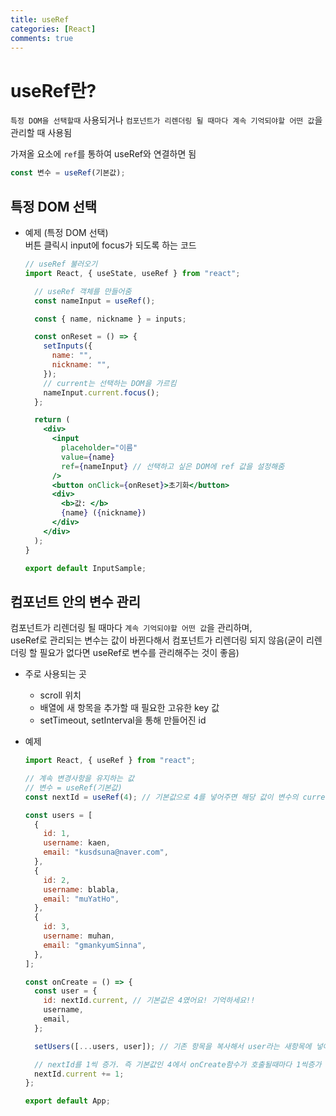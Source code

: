 ```yaml
---
title: useRef
categories: [React]
comments: true
---
```


# useRef란?

`특정 DOM을 선택할때` 사용되거나 `컴포넌트가 리렌더링 될 때마다 계속 기억되야할 어떤 값`을 관리할 때 사용됨

가져올 요소에 `ref`를 통하여 useRef와 연결하면 됨

```jsx
const 변수 = useRef(기본값);
```

## 특정 DOM 선택

- 예제 (특정 DOM 선택)  
   버튼 클릭시 input에 focus가 되도록 하는 코드

  ```jsx
  // useRef 불러오기
  import React, { useState, useRef } from "react";

    // useRef 객체를 만들어줌
    const nameInput = useRef();

    const { name, nickname } = inputs;

    const onReset = () => {
      setInputs({
        name: "",
        nickname: "",
      });
      // current는 선택하는 DOM을 가르킴
      nameInput.current.focus();
    };

    return (
      <div>
        <input
          placeholder="이름"
          value={name}
          ref={nameInput} // 선택하고 싶은 DOM에 ref 값을 설정해줌
        />
        <button onClick={onReset}>초기화</button>
        <div>
          <b>값: </b>
          {name} ({nickname})
        </div>
      </div>
    );
  }

  export default InputSample;
  ```

## 컴포넌트 안의 변수 관리

컴포넌트가 리렌더링 될 때마다 `계속 기억되야할 어떤 값`을 관리하며,  
useRef로 관리되는 변수는 값이 바뀐다해서 컴포넌트가 리렌더링 되지 않음(굳이 리렌더링 할 필요가 없다면 useRef로 변수를 관리해주는 것이 좋음)

- 주로 사용되는 곳

  - scroll 위치
  - 배열에 새 항목을 추가할 때 필요한 고유한 key 값
  - setTimeout, setInterval을 통해 만들어진 id

- 예제

  ```jsx
  import React, { useRef } from "react";

  // 계속 변경사항을 유지하는 값
  // 변수 = useRef(기본값)
  const nextId = useRef(4); // 기본값으로 4를 넣어주면 해당 값이 변수의 current가 도미

  const users = [
    {
      id: 1,
      username: kaen,
      email: "kusdsuna@naver.com",
    },
    {
      id: 2,
      username: blabla,
      email: "muYatHo",
    },
    {
      id: 3,
      username: muhan,
      email: "gmankyumSinna",
    },
  ];

  const onCreate = () => {
    const user = {
      id: nextId.current, // 기본값은 4였어요! 기억하세요!!
      username,
      email,
    };

    setUsers([...users, user]); // 기존 항목을 복사해서 user라는 새항목에 넣어줌

    // nextId를 1씩 증가. 즉 기본값인 4에서 onCreate함수가 호출될때마다 1씩증가
    nextId.current += 1;
  };

  export default App;
  ```
